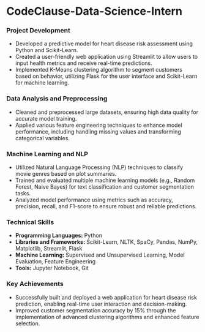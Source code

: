 # CodeClause-Data-Science-Intern
### Project Development
- Developed a predictive model for heart disease risk assessment using Python and Scikit-Learn.
- Created a user-friendly web application using Streamlit to allow users to input health metrics and receive real-time predictions.
- Implemented K-Means clustering algorithm to segment customers based on behavior, utilizing Flask for the user interface and Scikit-Learn for machine learning.

### Data Analysis and Preprocessing
- Cleaned and preprocessed large datasets, ensuring high data quality for accurate model training.
- Applied various feature engineering techniques to enhance model performance, including handling missing values and transforming categorical variables.

### Machine Learning and NLP
- Utilized Natural Language Processing (NLP) techniques to classify movie genres based on plot summaries.
- Trained and evaluated multiple machine learning models (e.g., Random Forest, Naive Bayes) for text classification and customer segmentation tasks.
- Analyzed model performance using metrics such as accuracy, precision, recall, and F1-score to ensure robust and reliable predictions.

### Technical Skills
- **Programming Languages:** Python
- **Libraries and Frameworks:** Scikit-Learn, NLTK, SpaCy, Pandas, NumPy, Matplotlib, Streamlit, Flask
- **Machine Learning:** Supervised and Unsupervised Learning, Model Evaluation, Feature Engineering
- **Tools:** Jupyter Notebook, Git

### Key Achievements
- Successfully built and deployed a web application for heart disease risk prediction, enabling real-time user interaction and decision-making.
- Improved customer segmentation accuracy by 15% through the implementation of advanced clustering algorithms and enhanced feature selection.
